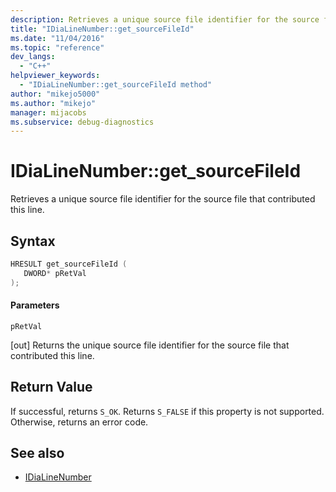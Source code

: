 ```yaml
---
description: Retrieves a unique source file identifier for the source file that contributed this line.
title: "IDiaLineNumber::get_sourceFileId"
ms.date: "11/04/2016"
ms.topic: "reference"
dev_langs:
  - "C++"
helpviewer_keywords:
  - "IDiaLineNumber::get_sourceFileId method"
author: "mikejo5000"
ms.author: "mikejo"
manager: mijacobs
ms.subservice: debug-diagnostics
---
```


# IDiaLineNumber::get_sourceFileId

Retrieves a unique source file identifier for the source file that contributed this line.

## Syntax

```c++
HRESULT get_sourceFileId ( 
   DWORD* pRetVal
);
```

#### Parameters

 `pRetVal`

[out] Returns the unique source file identifier for the source file that contributed this line.

## Return Value

If successful, returns `S_OK`. Returns `S_FALSE` if this property is not supported. Otherwise, returns an error code.

## See also

- [IDiaLineNumber](../../debugger/debug-interface-access/idialinenumber.md)
